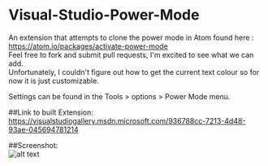# Visual-Studio-Power-Mode
An extension that attempts to clone the power mode in Atom found here : https://atom.io/packages/activate-power-mode  
Feel free to fork and submit pull requests, I'm excited to see what we can add.  
Unfortunately, I couldn't figure out how to get the current text colour so for now it is just customizable. 


Settings can be found in the Tools > options > Power Mode menu.  

##Link to built Extension:  
https://visualstudiogallery.msdn.microsoft.com/936788cc-7213-4d48-93ae-045694781214

##Screenshot:  
![alt text](https://raw.githubusercontent.com/LiamMorrow/Visual-Studio-Power-Mode/master/PowerMode/Resources/Screenshot.png "Screenshot")
